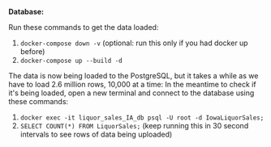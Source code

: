 **Database:**

Run these commands to get the data loaded:
1. `docker-compose down -v` (optional: run this only if you had docker up before)
2. `docker-compose up --build -d`

The data is now being loaded to the PostgreSQL, but it takes a while as we have to load 2.6 million rows, 10,000 at a time:
In the meantime to check if it's being loaded, open a new terminal and connect to the database using these commands:
1. `docker exec -it liquor_sales_IA_db psql -U root -d IowaLiquorSales;`
2. `SELECT COUNT(*) FROM LiquorSales;` (keep running this in 30 second intervals to see rows of data being uploaded)
